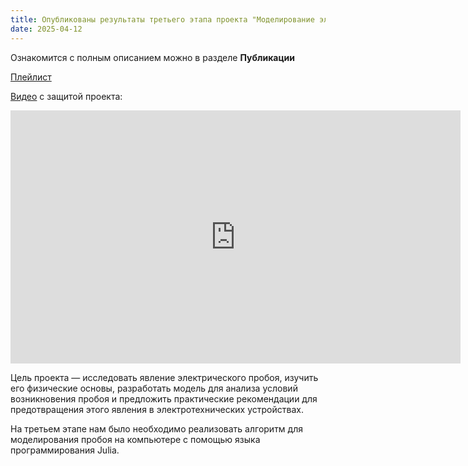 ```yaml
---
title: Опубликованы результаты третьего этапа проекта "Моделирование электрического пробоя"
date: 2025-04-12
---
```


Ознакомится с полным описанием можно в разделе **Публикации**

<!--more-->

[Плейлист](https://rutube.ru/plst/887678)

[Видео](https://rutube.ru/video/50605ab1e5cce2c3856cfbda255958b8/) с защитой проекта:
<iframe width="720" height="405" src="https://rutube.ru/play/embed/50605ab1e5cce2c3856cfbda255958b8/" frameBorder="0" allow="clipboard-write; autoplay" webkitAllowFullScreen mozallowfullscreen allowFullScreen></iframe>

Цель проекта — исследовать явление электрического пробоя, изучить его физические основы, разработать модель для анализа условий возникновения пробоя и предложить практические рекомендации для предотвращения этого явления в электротехнических устройствах.

На третьем этапе нам было необходимо реализовать алгоритм для моделирования пробоя на компьютере с помощью языка программирования Julia.